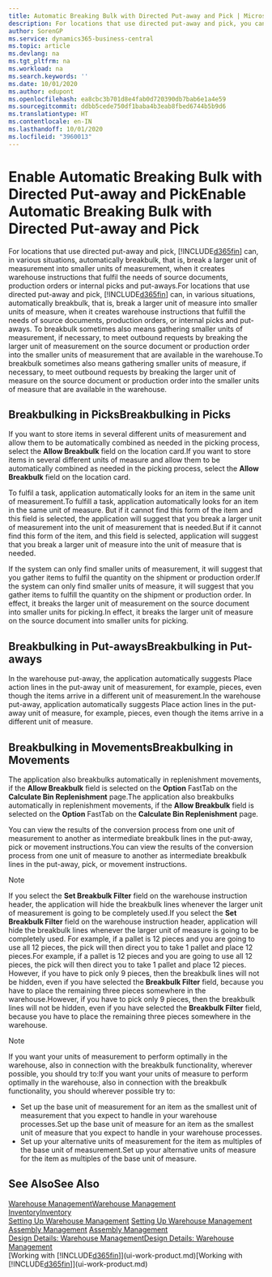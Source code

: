 ```yaml
---
title: Automatic Breaking Bulk with Directed Put-away and Pick | Microsoft Docs
description: For locations that use directed put-away and pick, you can break a larger unit of measurement into smaller units of measurement, when it creates warehouse instructions that fulfil the needs of source documents, production orders or internal picks and put-aways.
author: SorenGP
ms.service: dynamics365-business-central
ms.topic: article
ms.devlang: na
ms.tgt_pltfrm: na
ms.workload: na
ms.search.keywords: ''
ms.date: 10/01/2020
ms.author: edupont
ms.openlocfilehash: ea8cbc3b701d8e4fab0d720390db7bab6e1a4e59
ms.sourcegitcommit: ddbb5cede750df1baba4b3eab8fbed6744b5b9d6
ms.translationtype: HT
ms.contentlocale: en-IN
ms.lasthandoff: 10/01/2020
ms.locfileid: "3960013"
---
```

# <a name="enable-automatic-breaking-bulk-with-directed-put-away-and-pick"></a><span data-ttu-id="dcd4b-103">Enable Automatic Breaking Bulk with Directed Put-away and Pick</span><span class="sxs-lookup"><span data-stu-id="dcd4b-103">Enable Automatic Breaking Bulk with Directed Put-away and Pick</span></span>
<span data-ttu-id="dcd4b-104">For locations that use directed put-away and pick, [!INCLUDE[d365fin](includes/d365fin_md.md)] can, in various situations, automatically breakbulk, that is, break a larger unit of measurement into smaller units of measurement, when it creates warehouse instructions that fulfil the needs of source documents, production orders or internal picks and put-aways.</span><span class="sxs-lookup"><span data-stu-id="dcd4b-104">For locations that use directed put-away and pick, [!INCLUDE[d365fin](includes/d365fin_md.md)] can, in various situations, automatically breakbulk, that is, break a larger unit of measure into smaller units of measure, when it creates warehouse instructions that fulfill the needs of source documents, production orders, or internal picks and put-aways.</span></span> <span data-ttu-id="dcd4b-105">To breakbulk sometimes also means gathering smaller units of measurement, if necessary, to meet outbound requests by breaking the larger unit of measurement on the source document or production order into the smaller units of measurement that are available in the warehouse.</span><span class="sxs-lookup"><span data-stu-id="dcd4b-105">To breakbulk sometimes also means gathering smaller units of measure, if necessary, to meet outbound requests by breaking the larger unit of measure on the source document or production order into the smaller units of measure that are available in the warehouse.</span></span>   

## <a name="breakbulking-in-picks"></a><span data-ttu-id="dcd4b-106">Breakbulking in Picks</span><span class="sxs-lookup"><span data-stu-id="dcd4b-106">Breakbulking in Picks</span></span>  
<span data-ttu-id="dcd4b-107">If you want to store items in several different units of measurement and allow them to be automatically combined as needed in the picking process, select the **Allow Breakbulk** field on the location card.</span><span class="sxs-lookup"><span data-stu-id="dcd4b-107">If you want to store items in several different units of measure and allow them to be automatically combined as needed in the picking process, select the **Allow Breakbulk** field on the location card.</span></span>  

<span data-ttu-id="dcd4b-108">To fulfil a task, application automatically looks for an item in the same unit of measurement.</span><span class="sxs-lookup"><span data-stu-id="dcd4b-108">To fulfill a task, application automatically looks for an item in the same unit of measure.</span></span> <span data-ttu-id="dcd4b-109">But if it cannot find this form of the item and this field is selected, the application will suggest that you break a larger unit of measurement into the unit of measurement that is needed.</span><span class="sxs-lookup"><span data-stu-id="dcd4b-109">But if it cannot find this form of the item, and this field is selected, application will suggest that you break a larger unit of measure into the unit of measure that is needed.</span></span>  

<span data-ttu-id="dcd4b-110">If the system can only find smaller units of measurement, it will suggest that you gather items to fulfil the quantity on the shipment or production order.</span><span class="sxs-lookup"><span data-stu-id="dcd4b-110">If the system can only find smaller units of measure, it will suggest that you gather items to fulfill the quantity on the shipment or production order.</span></span> <span data-ttu-id="dcd4b-111">In effect, it breaks the larger unit of measurement on the source document into smaller units for picking.</span><span class="sxs-lookup"><span data-stu-id="dcd4b-111">In effect, it breaks the larger unit of measure on the source document into smaller units for picking.</span></span>  

## <a name="breakbulking-in-put-aways"></a><span data-ttu-id="dcd4b-112">Breakbulking in Put-aways</span><span class="sxs-lookup"><span data-stu-id="dcd4b-112">Breakbulking in Put-aways</span></span>  
<span data-ttu-id="dcd4b-113">In the warehouse put-away, the application automatically suggests Place action lines in the put-away unit of measurement, for example, pieces, even though the items arrive in a different unit of measurement.</span><span class="sxs-lookup"><span data-stu-id="dcd4b-113">In the warehouse put-away, application automatically suggests Place action lines in the put-away unit of measure, for example, pieces, even though the items arrive in a different unit of measure.</span></span>  

## <a name="breakbulking-in-movements"></a><span data-ttu-id="dcd4b-114">Breakbulking in Movements</span><span class="sxs-lookup"><span data-stu-id="dcd4b-114">Breakbulking in Movements</span></span>  
<span data-ttu-id="dcd4b-115">The application also breakbulks automatically in replenishment movements, if the **Allow Breakbulk** field is selected on the **Option** FastTab on the **Calculate Bin Replenishment** page.</span><span class="sxs-lookup"><span data-stu-id="dcd4b-115">The application also breakbulks automatically in replenishment movements, if the **Allow Breakbulk** field is selected on the **Option** FastTab on the **Calculate Bin Replenishment** page.</span></span>  

<span data-ttu-id="dcd4b-116">You can view the results of the conversion process from one unit of measurement to another as intermediate breakbulk lines in the put-away, pick or movement instructions.</span><span class="sxs-lookup"><span data-stu-id="dcd4b-116">You can view the results of the conversion process from one unit of measure to another as intermediate breakbulk lines in the put-away, pick, or movement instructions.</span></span>  

> [!NOTE]  
>  <span data-ttu-id="dcd4b-117">If you select the **Set Breakbulk Filter** field on the warehouse instruction header, the application will hide the breakbulk lines whenever the larger unit of measurement is going to be completely used.</span><span class="sxs-lookup"><span data-stu-id="dcd4b-117">If you select the **Set Breakbulk Filter** field on the warehouse instruction header, application will hide the breakbulk lines whenever the larger unit of measure is going to be completely used.</span></span> <span data-ttu-id="dcd4b-118">For example, if a pallet is 12 pieces and you are going to use all 12 pieces, the pick will then direct you to take 1 pallet and place 12 pieces.</span><span class="sxs-lookup"><span data-stu-id="dcd4b-118">For example, if a pallet is 12 pieces and you are going to use all 12 pieces, the pick will then direct you to take 1 pallet and place 12 pieces.</span></span> <span data-ttu-id="dcd4b-119">However, if you have to pick only 9 pieces, then the breakbulk lines will not be hidden, even if you have selected the **Breakbulk Filter** field, because you have to place the remaining three pieces somewhere in the warehouse.</span><span class="sxs-lookup"><span data-stu-id="dcd4b-119">However, if you have to pick only 9 pieces, then the breakbulk lines will not be hidden, even if you have selected the **Breakbulk Filter** field, because you have to place the remaining three pieces somewhere in the warehouse.</span></span>  

> [!NOTE]  
>  <span data-ttu-id="dcd4b-120">If you want your units of measurement to perform optimally in the warehouse, also in connection with the breakbulk functionality, wherever possible, you should try to:</span><span class="sxs-lookup"><span data-stu-id="dcd4b-120">If you want your units of measure to perform optimally in the warehouse, also in connection with the breakbulk functionality, you should wherever possible try to:</span></span>  
>   
> - <span data-ttu-id="dcd4b-121">Set up the base unit of measurement for an item as the smallest unit of measurement that you expect to handle in your warehouse processes.</span><span class="sxs-lookup"><span data-stu-id="dcd4b-121">Set up the base unit of measure for an item as the smallest unit of measure that you expect to handle in your warehouse processes.</span></span>  
> - <span data-ttu-id="dcd4b-122">Set up your alternative units of measurement for the item as multiples of the base unit of measurement.</span><span class="sxs-lookup"><span data-stu-id="dcd4b-122">Set up your alternative units of measure for the item as multiples of the base unit of measure.</span></span>  

## <a name="see-also"></a><span data-ttu-id="dcd4b-123">See Also</span><span class="sxs-lookup"><span data-stu-id="dcd4b-123">See Also</span></span>  
[<span data-ttu-id="dcd4b-124">Warehouse Management</span><span class="sxs-lookup"><span data-stu-id="dcd4b-124">Warehouse Management</span></span>](warehouse-manage-warehouse.md)  
[<span data-ttu-id="dcd4b-125">Inventory</span><span class="sxs-lookup"><span data-stu-id="dcd4b-125">Inventory</span></span>](inventory-manage-inventory.md)  
<span data-ttu-id="dcd4b-126">[Setting Up Warehouse Management](warehouse-setup-warehouse.md)   </span><span class="sxs-lookup"><span data-stu-id="dcd4b-126">[Setting Up Warehouse Management](warehouse-setup-warehouse.md)   </span></span>  
<span data-ttu-id="dcd4b-127">[Assembly Management](assembly-assemble-items.md)  </span><span class="sxs-lookup"><span data-stu-id="dcd4b-127">[Assembly Management](assembly-assemble-items.md)  </span></span>  
[<span data-ttu-id="dcd4b-128">Design Details: Warehouse Management</span><span class="sxs-lookup"><span data-stu-id="dcd4b-128">Design Details: Warehouse Management</span></span>](design-details-warehouse-management.md)  
<span data-ttu-id="dcd4b-129">[Working with [!INCLUDE[d365fin](includes/d365fin_md.md)]](ui-work-product.md)</span><span class="sxs-lookup"><span data-stu-id="dcd4b-129">[Working with [!INCLUDE[d365fin](includes/d365fin_md.md)]](ui-work-product.md)</span></span>  

